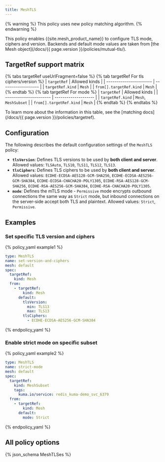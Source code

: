 ```yaml
---
title: MeshTLS
---
```


{% warning %}
This policy uses new policy matching algorithm.
{% endwarning %}

This policy enables {{site.mesh_product_name}} to configure TLS mode, ciphers and version. 
Backends and default mode values are taken from [the Mesh object](/docs/{{ page.version }}/policies/mutual-tls/).

## TargetRef support matrix

{% tabs targetRef useUrlFragment=false %}
{% tab targetRef For tls ciphers/version %}
| `targetRef`             | Allowed kinds       |
| ----------------------- | ------------------- |
| `targetRef.kind`        | `Mesh`              |
| `from[].targetRef.kind` | `Mesh`              |
{% endtab %}
{% tab targetRef For mode %}
| `targetRef`             | Allowed kinds        |
| ----------------------- | -------------------- |
| `targetRef.kind`        | `Mesh`, `MeshSubset` |
| `from[].targetRef.kind` | `Mesh`               |
{% endtab %}
{% endtabs %}

To learn more about the information in this table, see the [matching docs](/docs/{{ page.version }}/policies/targetref).

## Configuration

The following describes the default configuration settings of the `MeshTLS` policy:

- **`tlsVersion`**: Defines TLS versions to be used by **both client and server**. Allowed values: `TLSAuto`, `TLS10`, `TLS11`, `TLS12`, `TLS13`.
- **`tlsCiphers`**: Defines TLS ciphers to be used by **both client and server**. Allowed values: `ECDHE-ECDSA-AES128-GCM-SHA256`, `ECDHE-ECDSA-AES256-GCM-SHA384`, `ECDHE-ECDSA-CHACHA20-POLY1305`, `ECDHE-RSA-AES128-GCM-SHA256`, `ECDHE-RSA-AES256-GCM-SHA384`, `ECDHE-RSA-CHACHA20-POLY1305`.
- **`mode`**: Defines the mTLS mode - `Permissive` mode encrypts outbound connections the same way as `Strict` mode, but inbound connections on the server-side accept both TLS and plaintext. Allowed values: `Strict`, `Permissive`.

## Examples

### Set specific TLS version and ciphers

{% policy_yaml example1 %}
```yaml
type: MeshTLS
name: set-version-and-ciphers
mesh: default
spec:
  targetRef:
    kind: Mesh
  from:
    - targetRef:
        kind: Mesh
      default:
        tlsVersion:
          min: TLS13
          max: TLS13
        tlsCiphers:
          - ECDHE-ECDSA-AES256-GCM-SHA384
```
{% endpolicy_yaml %}

### Enable strict mode on specific subset

{% policy_yaml example2 %}
```yaml
type: MeshTLS
name: strict-mode
mesh: default
spec:
  targetRef:
    kind: MeshSubset
    tags:
      kuma.io/service: redis_kuma-demo_svc_6379
  from:
    - targetRef:
        kind: Mesh
      default:
        mode: Strict
```
{% endpolicy_yaml %}

## All policy options

{% json_schema MeshTLSes %}
